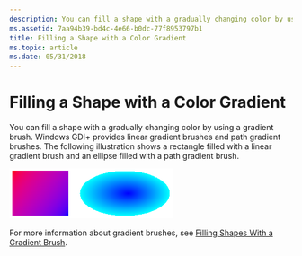 ```yaml
---
description: You can fill a shape with a gradually changing color by using a gradient brush.
ms.assetid: 7aa94b39-bd4c-4e66-b0dc-77f8953797b1
title: Filling a Shape with a Color Gradient
ms.topic: article
ms.date: 05/31/2018
---
```


# Filling a Shape with a Color Gradient

You can fill a shape with a gradually changing color by using a gradient brush. Windows GDI+ provides linear gradient brushes and path gradient brushes. The following illustration shows a rectangle filled with a linear gradient brush and an ellipse filled with a path gradient brush.

![illustration showing a rectangle that filled from top left to lower right, and an ellipse that fills from center to edge](images/gradient2.png)

For more information about gradient brushes, see [Filling Shapes With a Gradient Brush](-gdiplus-filling-shapes-with-a-gradient-brush-use.md).

 

 




